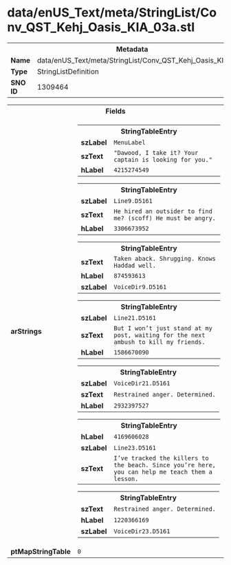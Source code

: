<h1>data/enUS_Text/meta/StringList/Conv_QST_Kehj_Oasis_KIA_03a.stl</h1><table><tr><th colspan="100%">Metadata</th></tr><tr><td><b>Name</b></td><td>data/enUS_Text/meta/StringList/Conv_QST_Kehj_Oasis_KIA_03a.stl</td></tr><tr><td><b>Type</b></td><td>StringListDefinition</td></tr><tr><td><b>SNO ID</b></td><td>1309464</td></tr></table>

<table><tr><th colspan="100%">Fields</th></tr><tr><td><b>arStrings</b></td><td><table><tr><th colspan="100%">StringTableEntry</th></tr><tr><td><b>szLabel</b></td><td><code>MenuLabel</code></td></tr><tr><td><b>szText</b></td><td><code>"Dawood, I take it? Your captain is looking for you."</code></td></tr><tr><td><b>hLabel</b></td><td><code>4215274549</code></td></tr></table>


<table><tr><th colspan="100%">StringTableEntry</th></tr><tr><td><b>szLabel</b></td><td><code>Line9.D5161</code></td></tr><tr><td><b>szText</b></td><td><code>He hired an outsider to find me? (scoff) He must be angry.</code></td></tr><tr><td><b>hLabel</b></td><td><code>3306673952</code></td></tr></table>


<table><tr><th colspan="100%">StringTableEntry</th></tr><tr><td><b>szText</b></td><td><code>Taken aback. Shrugging. Knows Haddad well.</code></td></tr><tr><td><b>hLabel</b></td><td><code>874593613</code></td></tr><tr><td><b>szLabel</b></td><td><code>VoiceDir9.D5161</code></td></tr></table>


<table><tr><th colspan="100%">StringTableEntry</th></tr><tr><td><b>szLabel</b></td><td><code>Line21.D5161</code></td></tr><tr><td><b>szText</b></td><td><code>But I won’t just stand at my post, waiting for the next ambush to kill my friends.</code></td></tr><tr><td><b>hLabel</b></td><td><code>1586670090</code></td></tr></table>


<table><tr><th colspan="100%">StringTableEntry</th></tr><tr><td><b>szLabel</b></td><td><code>VoiceDir21.D5161</code></td></tr><tr><td><b>szText</b></td><td><code>Restrained anger. Determined.</code></td></tr><tr><td><b>hLabel</b></td><td><code>2932397527</code></td></tr></table>


<table><tr><th colspan="100%">StringTableEntry</th></tr><tr><td><b>hLabel</b></td><td><code>4169606028</code></td></tr><tr><td><b>szLabel</b></td><td><code>Line23.D5161</code></td></tr><tr><td><b>szText</b></td><td><code>I’ve tracked the killers to the beach. Since you’re here, you can help me teach them a lesson.</code></td></tr></table>


<table><tr><th colspan="100%">StringTableEntry</th></tr><tr><td><b>szText</b></td><td><code>Restrained anger. Determined.</code></td></tr><tr><td><b>hLabel</b></td><td><code>1220366169</code></td></tr><tr><td><b>szLabel</b></td><td><code>VoiceDir23.D5161</code></td></tr></table>


</td></tr><tr><td><b>ptMapStringTable</b></td><td><code>0</code></td></tr></table>

